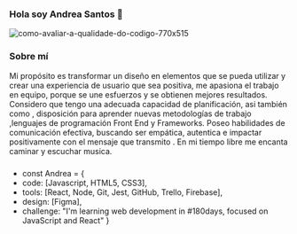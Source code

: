 
### Hola soy Andrea Santos  👋

![como-avaliar-a-qualidade-do-codigo-770x515](https://user-images.githubusercontent.com/107779160/195121574-d8c29f84-973b-421d-8869-8f55e5482126.png)


### Sobre mí
Mi propósito es transformar un diseño en elementos que se pueda utilizar y crear una experiencia  de usuario que sea positiva, me apasiona el trabajo en equipo, porque se une esfuerzos y se obtienen mejores resultados. Considero que tengo una adecuada capacidad de planificación, asi también como , disposición para aprender nuevas metodologías de trabajo ,lenguajes de programación Front End y Frameworks. Poseo habilidades de comunicación efectiva, buscando ser empática, autentica e impactar positivamente con el mensaje que transmito .
En mi tiempo libre me encanta caminar y escuchar musica.

###

 - const Andrea = {
  - code: [Javascript, HTML5, CSS3],
  - tools: [React, Node, Git, Jest, GitHub, Trello, Firebase],
  - design: [Figma],
  - challenge: "I'm learning web development in #180days, focused on JavaScript and React"
}


